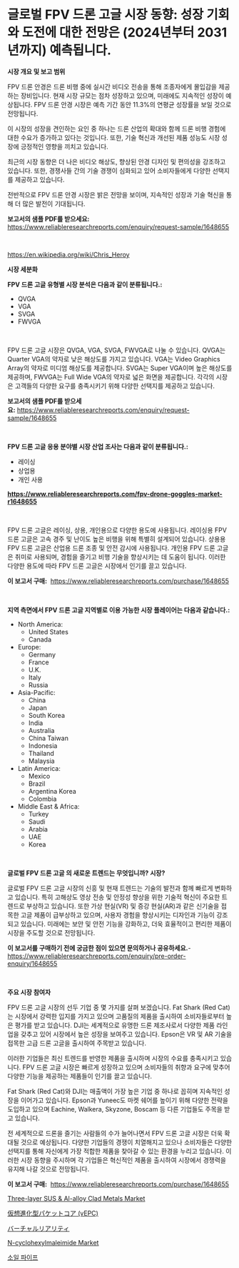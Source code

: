 <p><h1>글로벌 FPV 드론 고글 시장 동향: 성장 기회와 도전에 대한 전망은 (2024년부터 2031년까지) 예측됩니다.</h1></p><p><strong>시장 개요 및 보고 범위</strong></p>
<p><p>FPV 드론 안경은 드론 비행 중에 실시간 비디오 전송을 통해 조종자에게 몰입감을 제공하는 장비입니다. 현재 시장 규모는 점차 성장하고 있으며, 미래에도 지속적인 성장이 예상됩니다. FPV 드론 안경 시장은 예측 기간 동안 11.3%의 연평균 성장률을 보일 것으로 전망됩니다. </p><p>이 시장의 성장을 견인하는 요인 중 하나는 드론 산업의 확대와 함께 드론 비행 경험에 대한 수요가 증가하고 있다는 것입니다. 또한, 기술 혁신과 개선된 제품 성능도 시장 성장에 긍정적인 영향을 끼치고 있습니다.</p><p>최근의 시장 동향은 더 나은 비디오 해상도, 향상된 안경 디자인 및 편의성을 강조하고 있습니다. 또한, 경쟁사들 간의 기술 경쟁이 심화되고 있어 소비자들에게 다양한 선택지를 제공하고 있습니다.</p><p>전반적으로 FPV 드론 안경 시장은 밝은 전망을 보이며, 지속적인 성장과 기술 혁신을 통해 더 많은 발전이 기대됩니다.</p></p>
<p><strong>보고서의 샘플 PDF를 받으세요:</strong> <a href="https://www.reliableresearchreports.com/enquiry/request-sample/1648655">https://www.reliableresearchreports.com/enquiry/request-sample/1648655</a></p>
<p>&nbsp;</p>
<p><a href="https://en.wikipedia.org/wiki/Chris_Heroy">https://en.wikipedia.org/wiki/Chris_Heroy</a></p>
<p><strong>시장 세분화</strong></p>
<p><strong>FPV 드론 고글 유형별 시장 분석은 다음과 같이 분류됩니다.:</strong></p>
<p><ul><li>QVGA</li><li>VGA</li><li>SVGA</li><li>FWVGA</li></ul></p>
<p>&nbsp;</p>
<p><p>FPV 드론 고글 시장은 QVGA, VGA, SVGA, FWVGA로 나눌 수 있습니다. QVGA는 Quarter VGA의 약자로 낮은 해상도를 가지고 있습니다. VGA는 Video Graphics Array의 약자로 미디엄 해상도를 제공합니다. SVGA는 Super VGA이며 높은 해상도를 제공하며, FWVGA는 Full Wide VGA의 약자로 넓은 화면을 제공합니다. 각각의 시장은 고객들의 다양한 요구를 충족시키기 위해 다양한 선택지를 제공하고 있습니다.</p></p>
<p><strong>보고서의 샘플 PDF를 받으세요:</strong>&nbsp;<a href="https://www.reliableresearchreports.com/enquiry/request-sample/1648655">https://www.reliableresearchreports.com/enquiry/request-sample/1648655</a></p>
<p>&nbsp;</p>
<p><strong> FPV 드론 고글 응용 분야별 시장 산업 조사는 다음과 같이 분류됩니다.:</strong></p>
<p><ul><li>레이싱</li><li>상업용</li><li>개인 사용</li></ul></p>
<p><strong><a href="https://www.reliableresearchreports.com/fpv-drone-goggles-market-r1648655">https://www.reliableresearchreports.com/fpv-drone-goggles-market-r1648655</a></strong></p>
<p>&nbsp;</p>
<p><p>FPV 드론 고글은 레이싱, 상용, 개인용으로 다양한 용도에 사용됩니다. 레이싱용 FPV 드론 고글은 고속 경주 및 난이도 높은 비행을 위해 특별히 설계되어 있습니다. 상용용 FPV 드론 고글은 산업용 드론 조종 및 안전 감시에 사용됩니다. 개인용 FPV 드론 고글은 취미로 사용되며, 경험을 즐기고 비행 기술을 향상시키는 데 도움이 됩니다. 이러한 다양한 용도에 따라 FPV 드론 고글은 시장에서 인기를 끌고 있습니다.</p></p>
<p><strong>이 보고서 구매:</strong>&nbsp; <a href="https://www.reliableresearchreports.com/purchase/1648655">https://www.reliableresearchreports.com/purchase/1648655</a></p>
<p>&nbsp;</p>
<p><strong>지역 측면에서 FPV 드론 고글 지역별로 이용 가능한 시장 플레이어는 다음과 같습니다.:</strong></p>
<p><ul>
    <li>
        North America:
        <ul>
            <li>United States</li>
            <li>Canada</li>
        </ul>
    </li>
    <li>
        Europe:
        <ul>
            <li>Germany</li>
            <li>France</li>
            <li>U.K.</li>
            <li>Italy</li>
            <li>Russia</li>
        </ul>
    </li>
    <li>
        Asia-Pacific:
        <ul>
            <li>China</li>
            <li>Japan</li>
            <li>South Korea</li>
            <li>India</li>
            <li>Australia</li>
            <li>China Taiwan</li>
            <li>Indonesia</li>
            <li>Thailand</li>
            <li>Malaysia</li>
        </ul>
    </li>
    <li>
        Latin America:
        <ul>
            <li>Mexico</li>
            <li>Brazil</li>
            <li>Argentina Korea</li>
            <li>Colombia</li>
        </ul>
    </li>
    <li>
        Middle East & Africa:
        <ul>
            <li>Turkey</li>
            <li>Saudi</li>
            <li>Arabia</li>
            <li>UAE</li>
            <li>Korea</li>
        </ul>
    </li>
    </ul></p>
<p>&nbsp;</p>
<p><strong>글로벌 FPV 드론 고글 의 새로운 트렌드는 무엇입니까? 시장?</strong></p>
<p><p>글로벌 FPV 드론 고글 시장의 신흥 및 현재 트렌드는 기술의 발전과 함께 빠르게 변화하고 있습니다. 특히 고해상도 영상 전송 및 안정성 향상을 위한 기술적 혁신이 주요한 트렌드로 부상하고 있습니다. 또한 가상 현실(VR) 및 증강 현실(AR)과 같은 신기술을 접목한 고글 제품이 급부상하고 있으며, 사용자 경험을 향상시키는 디자인과 기능이 강조되고 있습니다. 미래에는 보안 및 안전 기능을 강화하고, 더욱 효율적이고 편리한 제품이 시장을 주도할 것으로 전망됩니다.</p></p>
<p><strong>이 보고서를 구매하기 전에 궁금한 점이 있으면 문의하거나 공유하세요.</strong>- <a href="https://www.reliableresearchreports.com/enquiry/pre-order-enquiry/1648655">https://www.reliableresearchreports.com/enquiry/pre-order-enquiry/1648655</a></p>
<p>&nbsp;</p>
<p><strong>주요 시장 참여자</strong></p>
<p><p>FPV 드론 고글 시장의 선두 기업 중 몇 가지를 살펴 보겠습니다. Fat Shark (Red Cat)는 시장에서 강력한 입지를 가지고 있으며 고품질의 제품을 출시하여 소비자들로부터 높은 평가를 받고 있습니다. DJI는 세계적으로 유명한 드론 제조사로서 다양한 제품 라인업을 갖추고 있어 시장에서 높은 성장을 보여주고 있습니다. Epson은 VR 및 AR 기술을 접목한 고급 드론 고글을 출시하여 주목받고 있습니다.</p><p>이러한 기업들은 최신 트렌드를 반영한 제품을 출시하며 시장의 수요를 충족시키고 있습니다. FPV 드론 고글 시장은 빠르게 성장하고 있으며 소비자들의 취향과 요구에 맞추어 다양한 기능을 제공하는 제품들이 인기를 끌고 있습니다.</p><p>Fat Shark (Red Cat)와 DJI는 매출액이 가장 높은 기업 중 하나로 꼽히며 지속적인 성장을 이어가고 있습니다. Epson과 Yuneec도 마켓 쉐어를 높이기 위해 다양한 전략을 도입하고 있으며 Eachine, Walkera, Skyzone, Boscam 등 다른 기업들도 주목을 받고 있습니다.</p><p>전 세계적으로 드론을 즐기는 사람들의 수가 늘어나면서 FPV 드론 고글 시장은 더욱 확대될 것으로 예상됩니다. 다양한 기업들의 경쟁이 치열해지고 있으나 소비자들은 다양한 선택지를 통해 자신에게 가장 적합한 제품을 찾아갈 수 있는 환경을 누리고 있습니다. 이러한 시장 동향을 주시하며 각 기업들은 혁신적인 제품을 출시하여 시장에서 경쟁력을 유지해 나갈 것으로 전망됩니다.</p></p>
<p><strong>이 보고서 구매:</strong>&nbsp;&nbsp;<a href="https://www.reliableresearchreports.com/purchase/1648655">https://www.reliableresearchreports.com/purchase/1648655</a></p>
<p><p><a href="https://github.com/mancsybtousav/Market-Research-Report-List-3/blob/main/three-layer-sus-al-alloy-clad-metals-market.md">Three-layer SUS & Al-alloy Clad Metals Market</a></p><p><a href="https://github.com/RandallRunte2023/Market-Research-Report-List-2/blob/main/416404420764.md">仮想進化型パケットコア (vEPC)</a></p><p><a href="https://github.com/TerrellConn/Market-Research-Report-List-2/blob/main/392542020763.md">バーチャルリアリティ</a></p><p><a href="https://github.com/maudAbbott7/Market-Research-Report-List-2/blob/main/n-cyclohexylmaleimide-market.md">N-cyclohexylmaleimide Market</a></p><p><a href="https://github.com/shampaakter36/Market-Research-Report-List-2/blob/main/437740828292.md">소일 파이프</a></p></p>
